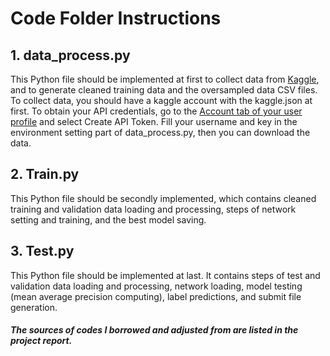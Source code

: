 # Code Folder Instructions

## 1. data_process.py

This Python file should be implemented at first to collect data from [Kaggle](https://www.kaggle.com/c/whale-categorization-playground/data), and to generate cleaned training data and the oversampled data CSV files. To collect data, you should have a kaggle account with the kaggle.json at first. To obtain your API credentials, go to the [Account tab of your user profile](https://www.kaggle.com/me/account) and select Create API Token. Fill your username and key in the environment setting part of data_process.py, then you can download the data.

## 2. Train.py

This Python file should be secondly implemented, which contains cleaned training and validation data loading and processing, steps of network setting and training, and the best model saving.  

## 3. Test.py

This Python file should be implemented at last. It contains steps of test and validation data loading and processing, network loading, model testing (mean average precision computing), label predictions, and submit file generation.

##### The sources of codes I borrowed and adjusted from are listed in the project report.

